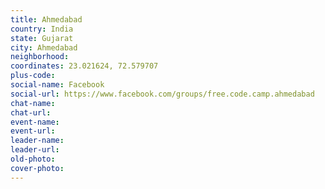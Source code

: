 ```yaml
---
title: Ahmedabad
country: India
state: Gujarat
city: Ahmedabad
neighborhood: 
coordinates: 23.021624, 72.579707
plus-code:
social-name: Facebook
social-url: https://www.facebook.com/groups/free.code.camp.ahmedabad
chat-name:
chat-url:
event-name:
event-url:
leader-name:
leader-url:
old-photo: 
cover-photo:
---
```

